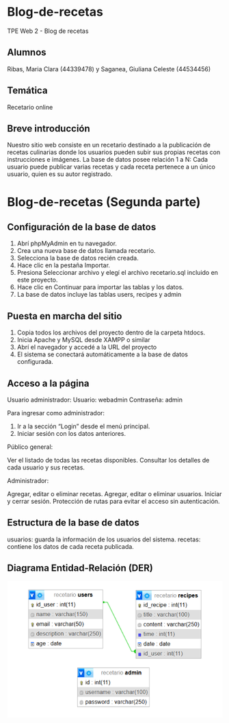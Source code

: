 # Blog-de-recetas
TPE Web 2 - Blog de recetas


## Alumnos
Ribas, Maria Clara (44339478) y Saganea, Giuliana Celeste (44534456)


## Temática
Recetario online


## Breve introducción
Nuestro sitio web consiste en un recetario destinado a la publicación de recetas culinarias donde los usuarios pueden subir sus propias recetas con instrucciones e imágenes. La base de datos posee relación 1 a N: Cada usuario puede publicar varias recetas y cada receta pertenece a un único usuario, quien es su autor registrado.

# Blog-de-recetas (Segunda parte)

## Configuración de la base de datos

1. Abrí phpMyAdmin en tu navegador.
2. Crea una nueva base de datos llamada recetario.
3. Selecciona la base de datos recién creada.
4. Hace clic en la pestaña Importar.
5. Presiona Seleccionar archivo y elegí el archivo recetario.sql incluido en este proyecto.
6. Hace clic en Continuar para importar las tablas y los datos.
7. La base de datos incluye las tablas users, recipes y admin

## Puesta en marcha del sitio

1. Copia todos los archivos del proyecto dentro de la carpeta htdocs.
2. Inicia Apache y MySQL desde XAMPP o similar
3. Abrí el navegador y accedé a la URL del proyecto
4. El sistema se conectará automáticamente a la base de datos configurada.

## Acceso a la página

Usuario administrador:
Usuario: webadmin
Contraseña: admin

Para ingresar como administrador:
1. Ir a la sección “Login” desde el menú principal.
2. Iniciar sesión con los datos anteriores.

Público general:

Ver el listado de todas las recetas disponibles.
Consultar los detalles de cada usuario y sus recetas.

Administrador:

Agregar, editar o eliminar recetas.
Agregar, editar o eliminar usuarios.
Iniciar y cerrar sesión.
Protección de rutas para evitar el acceso sin autenticación.

## Estructura de la base de datos

usuarios: guarda la información de los usuarios del sistema.
recetas: contiene los datos de cada receta publicada.

## Diagrama Entidad-Relación (DER)
![DER-Saganea-Ribas](DER-Saganea-Ribas.png)
